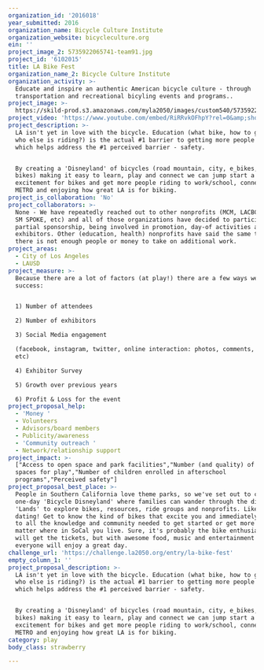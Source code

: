 ```yaml
---
organization_id: '2016018'
year_submitted: 2016
organization_name: Bicycle Culture Institute
organization_website: bicycleculture.org
ein: ''
project_image_2: 5735922065741-team91.jpg
project_id: '6102015'
title: LA Bike Fest
organization_name_2: Bicycle Culture Institute
organization_activity: >-
  Educate and inspire an authentic American bicycle culture - through
  transportation and recreational bicyling events and programs..
project_image: >-
  https://skild-prod.s3.amazonaws.com/myla2050/images/custom540/5735922065741-team91.jpg
project_video: 'https://www.youtube.com/embed/RiRRvkOFhpY?rel=0&amp;showinfo=0'
project_description: >-
  LA isn't yet in love with the bicycle. Education (what bike, how to get there,
  who else is riding?) is the actual #1 barrier to getting more people riding -
  which helps address the #1 perceived barrier - safety. 


  By creating a 'Disneyland' of bicycles (road mountain, city, e_bikes, family
  bikes) making it easy to learn, play and connect we can jump start a new
  excitement for bikes and get more people riding to work/school, connecting to
  METRO and enjoying how great LA is for biking.
project_is_collaboration: 'No'
project_collaborators: >-
  None - We have repeatedly reached out to other nonprofits (MCM, LACBC, ERBC,
  SM SPOKE, etc) and all of those organizations have decided to participate by
  partial sponsorship, being involved in promotion, day-of activities as
  exhibitors. Other (education, health) nonprofits have said the same thing:
  there is not enough people or money to take on additional work.
project_areas:
  - City of Los Angeles
  - LAUSD
project_measure: >-
  Because there are a lot of factors (at play!) there are a few ways we measure
  success:


  1) Number of attendees

  2) Number of exhibitors

  3) Social Media engagement 

  (facebook, instagram, twitter, online interaction: photos, comments, likes,
  etc)

  4) Exhibitor Survey

  5) Growth over previous years

  6) Profit & Loss for the event
project_proposal_help:
  - 'Money '
  - Volunteers
  - Advisors/board members
  - Publicity/awareness
  - 'Community outreach '
  - Network/relationship support
project_impact: >-
  ["Access to open space and park facilities","Number (and quality) of informal
  spaces for play","Number of children enrolled in afterschool
  programs","Perceived safety"]
project_proposal_best_place: >-
  People in Southern California love theme parks, so we've set out to create a
  one-day 'Bicycle Disneyland' where families can wander through the different
  'Lands' to explore bikes, resources, ride groups and nonprofits. Like speed
  dating! Get to know the kind of bikes that excite you and immediately connect
  to all the knowledge and community needed to get started or get more active no
  matter where in SoCal you live. Sure, it's probably the bike enthusiast that
  will get the tickets, but with awesome food, music and entertainment -
  everyone will enjoy a great day.
challenge_url: 'https://challenge.la2050.org/entry/la-bike-fest'
empty_column_1: ''
project_proposal_description: >-
  LA isn't yet in love with the bicycle. Education (what bike, how to get there,
  who else is riding?) is the actual #1 barrier to getting more people riding -
  which helps address the #1 perceived barrier - safety. 


  By creating a 'Disneyland' of bicycles (road mountain, city, e_bikes, family
  bikes) making it easy to learn, play and connect we can jump start a new
  excitement for bikes and get more people riding to work/school, connecting to
  METRO and enjoying how great LA is for biking.
category: play
body_class: strawberry

---
```

